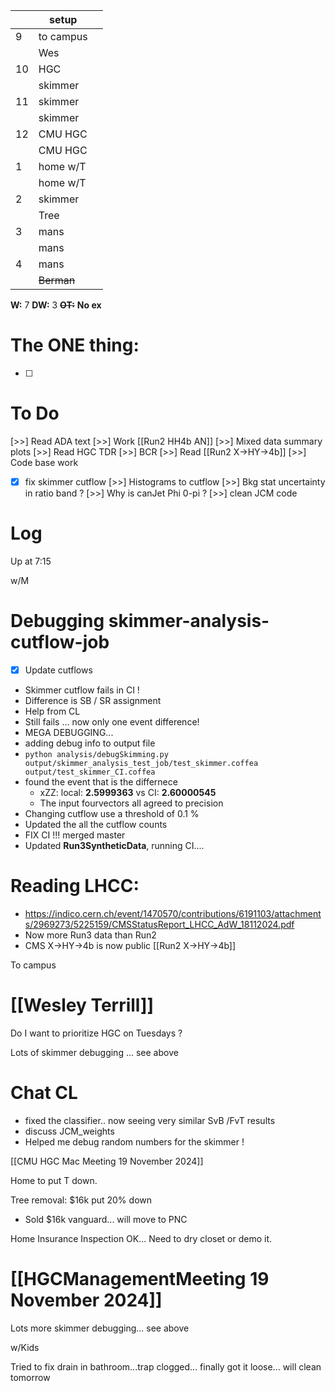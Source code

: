 
|     | setup      |     |
| --- | ---------- | --- |
| 9   | to campus  |     |
|     | Wes        |     |
| 10  | HGC        |     |
|     | skimmer    |     |
| 11  | skimmer    |     |
|     | skimmer    |     |
| 12  | CMU HGC    |     |
|     | CMU HGC    |     |
| 1   | home w/T   |     |
|     | home w/T   |     |
| 2   | skimmer    |     |
|     | Tree       |     |
| 3   | mans       |     |
|     | mans       |     |
| 4   | mans       |     |
|     | ~~Berman~~ |     |

**W:** 7 
**DW:** 3
~~**OT:**~~
**No ex**

# The ONE thing: 
- [ ] 


# To Do
[>>] Read ADA text
[>>]  Work [[Run2 HH4b AN]]
	[>>] Mixed data summary plots
[>>] Read HGC TDR
[>>] BCR
[>>] Read [[Run2 X->HY->4b]]
[>>] Code base work
- [x] fix skimmer cutflow
	[>>] Histograms to cutflow
	[>>] Bkg stat uncertainty in ratio band ?
	[>>] Why is canJet Phi 0-pi ?
	[>>] clean JCM code


# Log


Up at 7:15

w/M 

# Debugging skimmer-analysis-cutflow-job
- [x] Update cutflows
- Skimmer cutflow fails in CI !
- Difference is SB / SR assignment
- Help from CL
- Still fails ... now only one event difference! 
- MEGA DEBUGGING...
- adding debug info to output file
- `python analysis/debugSkimming.py output/skimmer_analysis_test_job/test_skimmer.coffea output/test_skimmer_CI.coffea `
- found the event that is the differnece 
	- xZZ: local: **2.5999363** vs  CI: **2.60000545**
	- The input fourvectors all agreed to precision 
- Changing cutflow use a threshold of 0.1 %
- Updated the all the cutflow counts
- FIX CI !!! merged master
- Updated **Run3SyntheticData**, running CI....



# Reading LHCC:
- https://indico.cern.ch/event/1470570/contributions/6191103/attachments/2969273/5225159/CMSStatusReport_LHCC_AdW_18112024.pdf
- Now more Run3 data than Run2 
- CMS X->HY->4b is now public [[Run2 X->HY->4b]]


To campus 

# [[Wesley Terrill]]

Do I want to prioritize HGC on Tuesdays ? 

Lots of skimmer debugging ... see above

# Chat CL
- fixed the classifier.. now seeing very similar SvB /FvT results
- discuss JCM_weights
- Helped me debug random numbers for the skimmer !



[[CMU HGC Mac Meeting 19 November 2024]]

Home to put T down.

Tree removal: $16k put 20% down
- Sold $16k vanguard... will move to PNC

Home Insurance Inspection OK... Need to dry closet or demo it.

# [[HGCManagementMeeting 19 November 2024]]

Lots more skimmer debugging... see above

w/Kids

Tried to fix drain in bathroom...trap clogged... finally got it loose... will clean tomorrow
